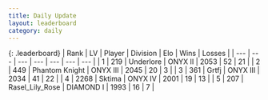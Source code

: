 ```yaml
---
title: Daily Update
layout: leaderboard
category: daily
---
```


{: .leaderboard}
| Rank | LV | Player | Division | Elo | Wins | Losses |
| --- | --- | --- | --- | --- | --- | --- |
| <span data-change="48">1</span> | 219 | <span title="ID: 745122">Underlore</span> | ONYX II | <span data-change="-125">2053</span> | <span data-change="-538">52</span> | <span data-change="-449">21</span> |
| <span data-change="2">2</span> | 449 | <span title="ID: 742939">Phantom Knight</span> | ONYX III | <span data-change="-243">2045</span> | <span data-change="-190">20</span> | <span data-change="-66">3</span> |
| <span data-change="50">3</span> | 361 | <span title="ID: 742306">Grtfj</span> | ONYX III | <span data-change="-128">2034</span> | <span data-change="-583">41</span> | <span data-change="-537">22</span> |
| <span data-change="-3">4</span> | 2268 | <span title="ID: 353063">Sktima</span> | ONYX IV | <span data-change="-401">2001</span> | <span data-change="-336">19</span> | <span data-change="-115">13</span> |
| <span data-change="9">5</span> | 207 | <span title="ID: 400903">Rasel_Lily_Rose</span> | DIAMOND I | <span data-change="-263">1993</span> | <span data-change="-113">16</span> | <span data-change="-75">7</span> |